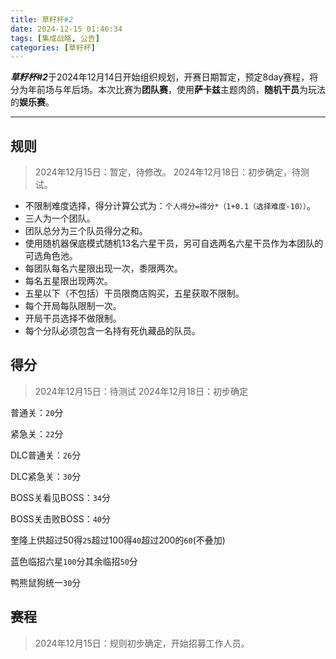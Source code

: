 ```yaml
---
title: 草籽杯#2
date: 2024-12-15 01:46:34
tags: [集成战略, 公告]
categories: [草籽杯]
---
```


***草籽杯#2***于2024年12月14日开始组织规划，开赛日期暂定，预定8day赛程，将分为年前场与年后场。本次比赛为**团队赛**，使用**萨卡兹**主题肉鸽，**随机干员**为玩法的**娱乐赛**。

<!-- more -->

---

## 规则

> 2024年12月15日：暂定，待修改。
> 2024年12月18日：初步确定，待测试。

- 不限制难度选择，得分计算公式为：`个人得分=得分*（1+0.1（选择难度-10））`。
- 三人为一个团队。
- 团队总分为三个队员得分之和。
- 使用随机器保底模式随机13名六星干员，另可自选两名六星干员作为本团队的可选角色池。
- 每团队每名六星限出现一次，黍限两次。
- 每名五星限出现两次。
- 五星以下（不包括）干员限商店购买，五星获取不限制。
- 每个开局每队限制一次。
- 开局干员选择不做限制。
- 每个分队必须包含一名持有死仇藏品的队员。

## 得分

> 2024年12月15日：待测试
> 2024年12月18日：初步确定

普通关：`20`分

紧急关：`22`分

DLC普通关：`26`分

DLC紧急关：`30`分

BOSS关看见BOSS：`34`分

BOSS关击败BOSS：`40`分

奎隆上供超过50得`25`超过100得`40`超过200的`60`(不叠加)

蓝色临招六星`100`分其余临招`50`分

鸭熊鼠狗统一`30`分

## 赛程

> 2024年12月15日：规则初步确定，开始招募工作人员。
